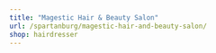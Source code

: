 ```yaml
---
title: "Magestic Hair & Beauty Salon"
url: /spartanburg/magestic-hair-and-beauty-salon/
shop: hairdresser
---
```

